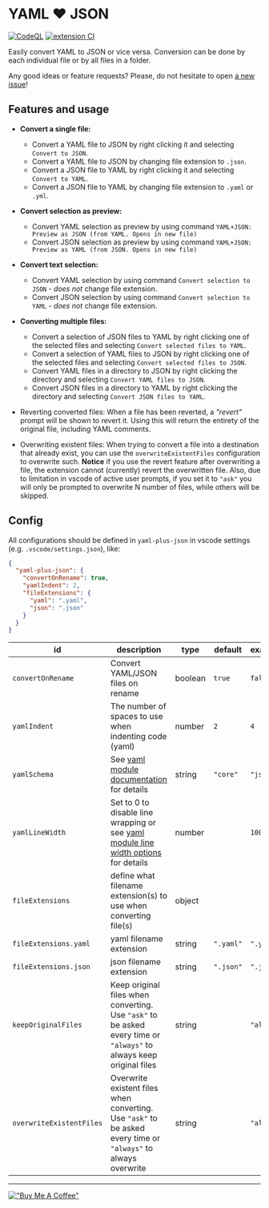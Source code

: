 # YAML :heart: JSON

[![CodeQL](https://github.com/hilleer/vscode-yaml-plus-json/actions/workflows/github-code-scanning/codeql/badge.svg)](https://github.com/hilleer/vscode-yaml-plus-json/actions/workflows/github-code-scanning/codeql)
[![extension CI](https://github.com/hilleer/vscode-yaml-plus-json/actions/workflows/ci.yaml/badge.svg?branch=main)](https://github.com/hilleer/vscode-yaml-plus-json/actions/workflows/ci.yaml)

Easily convert YAML to JSON or vice versa. Conversion can be done by each individual file or by all files in a folder.

Any good ideas or feature requests? Please, do not hesitate to open [a new issue](https://github.com/hilleer/vscode-yaml-plus-json/issues/new)!

## Features and usage

* **Convert a single file:**
  * Convert a YAML file to JSON by right clicking it and selecting `Convert to JSON`.
  * Convert a YAML file to JSON by changing file extension to `.json`.
  * Convert a JSON file to YAML by right clicking it and selecting `Convert to YAML`.
  * Convert a JSON file to YAML by changing file extension to `.yaml` or `.yml`.
* **Convert selection as preview:**
  * Convert YAML selection as preview by using command `YAML+JSON: Preview as JSON (from YAML. Opens in new file)`
  * Convert JSON selection as preview by using command `YAML+JSON: Preview as YAML (from JSON. Opens in new file)`
* **Convert text selection:**
  * Convert YAML selection by using command `Convert selection to JSON` - _does not_ change file extension.
  * Convert JSON selection by using command `Convert selection to YAML` - _does not_ change file extension.
* **Converting multiple files:**
  * Convert a selection of JSON files to YAML by right clicking one of the selected files and selecting `Convert selected files to YAML`.
  * Convert a selection of YAML files to JSON by right clicking one of the selected files and selecting `Convert selected files to JSON`.
  * Convert YAML files in a directory to JSON by right clicking the directory and selecting `Convert YAML files to JSON`.
  * Convert JSON files in a directory to YAML by right clicking the directory and selecting `Convert JSON files to YAML`.

* Reverting converted files: When a file has been reverted, a _"revert"_ prompt will be shown to revert it. Using this will return the entirety of the original file, including YAML comments.
* Overwriting existent files: When trying to convert a file into a destination that already exist, you can use the `overwriteExistentFiles` configuration to overwrite such. **Notice** if you use the revert feature after overwriting a file, the extension cannot (currently) revert the overwritten file. Also, due to limitation in vscode of active user prompts, if you set it to `"ask"` you will only be prompted to overwrite N number of files, while others will be skipped.

## Config

All configurations should be defined in `yaml-plus-json` in vscode settings (e.g. `.vscode/settings.json`), like:

```json
{
  "yaml-plus-json": {
    "convertOnRename": true,
    "yamlIndent": 2,
    "fileExtensions": {
      "yaml": ".yaml",
      "json": ".json"
    }
  }
}
```

| id                       | description                                                                                                                                                         | type    | default   | example    |
|--------------------------|---------------------------------------------------------------------------------------------------------------------------------------------------------------------|---------|-----------|------------|
| `convertOnRename`        | Convert YAML/JSON files on rename                                                                                                                                   | boolean | `true`    | `false`    |
| `yamlIndent`             | The number of spaces to use when indenting code (yaml)                                                                                                              | number  | `2`       | `4`        |
| `yamlSchema`             | See [yaml module documentation](https://github.com/eemeli/yaml/blob/master/docs/03_options.md#schema-options) for details                                           | string  | `"core"`  | `"json"`   |
| `yamlLineWidth`          | Set to 0 to disable line wrapping or see [yaml module line width options](https://github.com/eemeli/yaml/blob/main/docs/03_options.md#tostring-options) for details | number  |           | `100`      |
| `fileExtensions`         | define what filename extension(s) to use when converting file(s)                                                                                                    | object  |           |            |
| `fileExtensions.yaml`    | yaml filename extension                                                                                                                                             | string  | `".yaml"` | `".yml"`   |
| `fileExtensions.json`    | json filename extension                                                                                                                                             | string  | `".json"` | `".json"`  |
| `keepOriginalFiles`      | Keep original files when converting. Use `"ask"` to be asked every time or `"always"` to always keep original files                                                 | string  |           | `"always"` |
| `overwriteExistentFiles` | Overwrite existent files when converting. Use `"ask"` to be asked every time or `"always"` to always overwrite                                                      | string  |           | `"always"` |

---

[!["Buy Me A Coffee"](https://www.buymeacoffee.com/assets/img/custom_images/orange_img.png)](https://www.buymeacoffee.com/hilleer)
